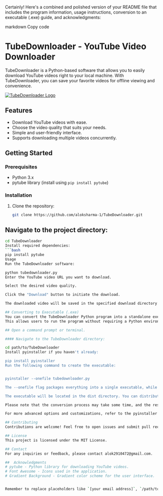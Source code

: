 
Certainly! Here's a combined and polished version of your README file that includes the program information, usage instructions, conversion to an executable (.exe) guide, and acknowledgments:

markdown
Copy code
# TubeDownloader - YouTube Video Downloader

TubeDownloader is a Python-based software that allows you to easily download YouTube videos right to your local machine. With TubeDownloader, you can save your favorite videos for offline viewing and convenience.

[![TubeDownloader Logo](/path/to/logo.png)](https://github.com/aloksharma-1/TubeDownloader/blob/main/icon.ico)

## Features

- Download YouTube videos with ease.
- Choose the video quality that suits your needs.
- Simple and user-friendly interface.
- Supports downloading multiple videos concurrently.

## Getting Started

### Prerequisites

- Python 3.x
- pytube library (install using `pip install pytube`)

### Installation

1. Clone the repository:

   ```bash
   git clone https://github.com/aloksharma-1/TubeDownloader.git

## Navigate to the project directory:

```bash
cd TubeDownloader 
Install required dependencies:
```bash
pip install pytube
Usage
Run the TubeDownloader software:

python tubedownloader.py 
Enter the YouTube video URL you want to download.

Select the desired video quality.

Click the "Download" button to initiate the download.

The downloaded video will be saved in the specified download directory.

## Converting to Executable (.exe)
You can convert the TubeDownloader Python program into a standalone executable file (.exe) using pyinstaller. 
This allows users to run the program without requiring a Python environment. Follow these steps to create the .exe file:

## Open a command prompt or terminal.

#### Navigate to the TubeDownloader directory:

cd path/to/TubeDownloader
Install pyinstaller if you haven't already:

pip install pyinstaller
Run the following command to create the executable:


pyinstaller --onefile tubedownloader.py

The --onefile flag packages everything into a single executable, while the --noconsole flag suppresses the console window.

The executable will be located in the dist directory. You can distribute this .exe file to users who don't have Python installed.

Please note that the conversion process may take some time, and the resulting executable might be relatively large due to packaging the Python interpreter and necessary libraries.

For more advanced options and customizations, refer to the pyinstaller documentation.

## Contributing
Contributions are welcome! Feel free to open issues and submit pull requests to enhance the functionality of TubeDownloader.

## License
This project is licensed under the MIT License.

## Contact
For any inquiries or feedback, please contact alok2910472@gmail.com.

##  Acknowledgments
# pytube - Python library for downloading YouTube videos.
# Font Awesome - Icons used in the application.
# Gradient Background - Gradient color scheme for the user interface.


Remember to replace placeholders like `[your email address]`, `/path/to/logo.png`, and `/path/to/TubeDownloader` with appropriate values.
